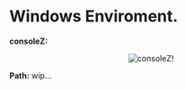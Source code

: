 # Windows Enviroment.

**consoleZ:**
<p align="center">
<img src="http://i.imgur.com/aC2s5NS.png" title="consoleZ!">
</p>

**Path:**
wip...
